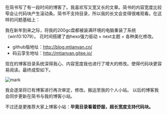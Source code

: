 在简书写了有一段时间的博客了。我喜欢写又宽又长的文章。简书的内容宽度比较窄会让代码块产生滚动条。简书不支持目录，所以我的长文会变得很难观看。在这样的问题基础上：

我在新年到来之际，将我的200gc盘都被装满环境的电脑重装了系统（win10:1079）。
花时间搭建了由hexo强力驱动 + next主题 + 各种美化修改。

- github版地址：http://blog.mtianyan.cn/
- 码云孪生地址：http://mtianyan.gitee.io/ 

现在的博客目录系统深得我心、内容宽度我也进行了增大的修改。使得代码块更容易阅读。最终成型如下。

![mark](http://upload-images.jianshu.io/upload_images/1779926-a247f78fecce600a.png?imageMogr2/auto-orient/strip%7CimageView2/2/w/1240)

我会逐渐将已有博客进行再次审定，修改。搬运至我的个人小站。
以后的博客我会同步更新在简书与我的博客小站。

不过还是更推荐大家上博客小站：**毕竟目录看着舒服，超长宽度支持代码块。**
